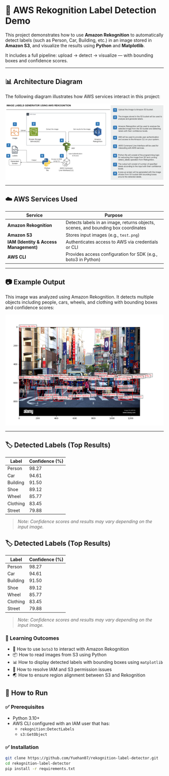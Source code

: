 # 🧠 AWS Rekognition Label Detection Demo

This project demonstrates how to use **Amazon Rekognition** to automatically detect labels (such as Person, Car, Building, etc.) in an image stored in **Amazon S3**, and visualize the results using **Python** and **Matplotlib**.

It includes a full pipeline: upload → detect → visualize — with bounding boxes and confidence scores.

---

## 📊 Architecture Diagram

The following diagram illustrates how AWS services interact in this project:

![Architecture](https://github.com/Yuehan07/rekognition-label-detector/blob/main/architecture)

---

## ☁️ AWS Services Used

| Service | Purpose |
|--------|---------|
| **Amazon Rekognition** | Detects labels in an image, returns objects, scenes, and bounding box coordinates |
| **Amazon S3** | Stores input images (e.g., `test.png`) |
| **IAM (Identity & Access Management)** | Authenticates access to AWS via credentials or CLI |
| **AWS CLI** | Provides access configuration for SDK (e.g., boto3 in Python) |

---

## 📷 Example Output

This image was analyzed using Amazon Rekognition. It detects multiple objects including people, cars, wheels, and clothing with bounding boxes and confidence scores:

![Rekognition Output](https://github.com/Yuehan07/rekognition-label-detector/raw/main/rekognition_output.png)

---

## 🏷️ Detected Labels (Top Results)

| Label     | Confidence (%) |
|-----------|----------------|
| Person    | 98.27          |
| Car       | 94.61          |
| Building  | 91.50          |
| Shoe      | 89.12          |
| Wheel     | 85.77          |
| Clothing  | 83.45          |
| Street    | 79.88          |

> *Note: Confidence scores and results may vary depending on the input image.*

## 🏷️ Detected Labels (Top Results)

| Label     | Confidence (%) |
|-----------|----------------|
| Person    | 98.27          |
| Car       | 94.61          |
| Building  | 91.50          |
| Shoe      | 89.12          |
| Wheel     | 85.77          |
| Clothing  | 83.45          |
| Street    | 79.88          |

> *Note: Confidence scores and results may vary depending on the input image.*

### 🧠 Learning Outcomes

- 🔧 How to use `boto3` to interact with Amazon Rekognition  
- 📦 How to read images from S3 using Python  
- 📊 How to display detected labels with bounding boxes using `matplotlib`  
- 🔐 How to resolve IAM and S3 permission issues  
- 🌏 How to ensure region alignment between S3 and Rekognition


## 🚀 How to Run

### ✅ Prerequisites

- Python 3.10+
- AWS CLI configured with an IAM user that has:
  - `rekognition:DetectLabels`
  - `s3:GetObject`

### ✅ Installation

```bash
git clone https://github.com/Yuehan07/rekognition-label-detector.git
cd rekognition-label-detector
pip install -r requirements.txt

